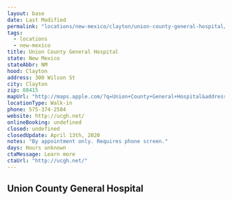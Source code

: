 ```yaml
---
layout: base
date: Last Modified
permalink: "locations/new-mexico/clayton/union-county-general-hospital/"
tags:
  - locations
  - new-mexico
title: Union County General Hospital
state: New Mexico
stateAbbr: NM
hood: Clayton
address: 300 Wilson St
city: Clayton
zip: 88415
mapUrl: "http://maps.apple.com/?q=Union+County+General+Hospital&address=300+Wilson+St,Clayton,New+Mexico,88415"
locationType: Walk-in
phone: 575-374-2584
website: http://ucgh.net/
onlineBooking: undefined
closed: undefined
closedUpdate: April 13th, 2020
notes: "By appointment only. Requires phone screen."
days: Hours unknown
ctaMessage: Learn more
ctaUrl: "http://ucgh.net/"
---
```

## Union County General Hospital